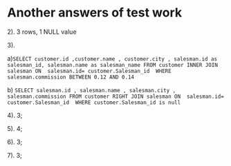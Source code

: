 # Another answers of test work #
2). 3 rows, 1 NULL value

3).
 
 a)`SELECT customer.id ,customer.name , customer.city , salesman.id as salesman_id, salesman.name as salesman_name
     FROM customer
     INNER JOIN salesman ON  salesman.id= customer.Salesman_id 
     WHERE salesman.commission
     BETWEEN 0.12 AND 0.14`
     
 b) `SELECT salesman.id , salesman.name , salesman.city , salesman.commission
     FROM customer
     RIGHT JOIN salesman ON  salesman.id= customer.Salesman_id 
     WHERE customer.Salesman_id is null`
     
4). 3;

5). 4;

6). 3;

7). 3;